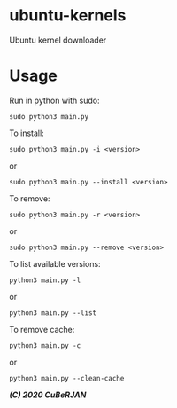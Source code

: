 # ubuntu-kernels
Ubuntu kernel downloader
# Usage
Run in python with sudo:

    sudo python3 main.py

To install:

    sudo python3 main.py -i <version>
    
  or
  
    sudo python3 main.py --install <version>
    
To remove:

    sudo python3 main.py -r <version>
    
or

    sudo python3 main.py --remove <version>
    
To list available versions: 

    python3 main.py -l  
    
or

    python3 main.py --list
    
To remove cache:

    python3 main.py -c
    
or

    python3 main.py --clean-cache

**_(C) 2020 CuBeRJAN_**
